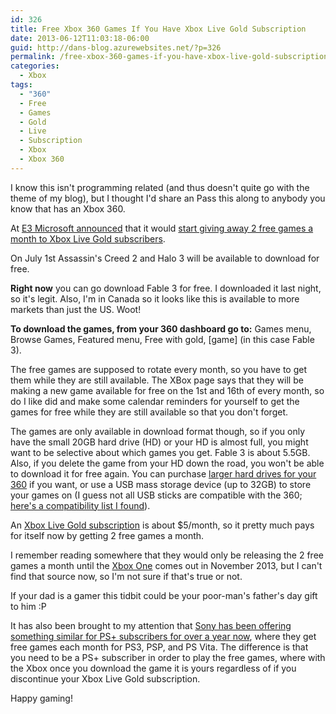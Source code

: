 ```yaml
---
id: 326
title: Free Xbox 360 Games If You Have Xbox Live Gold Subscription
date: 2013-06-12T11:03:18-06:00
guid: http://dans-blog.azurewebsites.net/?p=326
permalink: /free-xbox-360-games-if-you-have-xbox-live-gold-subscription/
categories:
  - Xbox
tags:
  - "360"
  - Free
  - Games
  - Gold
  - Live
  - Subscription
  - Xbox
  - Xbox 360
---
```


I know this isn't programming related (and thus doesn't quite go with the theme of my blog), but I thought I'd share an Pass this along to anybody you know that has an Xbox 360.

At [E3 Microsoft announced](http://www.theverge.com/2013/6/10/4413668/xbox-live-gold-free-games-promotion-e3-2013) that it would [start giving away 2 free games a month to Xbox Live Gold subscribers](http://techcrunch.com/2013/06/10/microsoft-fires-back-at-sony-with-free-game-downloads-for-xbox-live-gold-gamers/).

On July 1st Assassin's Creed 2 and Halo 3 will be available to download for free.

__Right now__ you can go download Fable 3 for free. I downloaded it last night, so it's legit. Also, I'm in Canada so it looks like this is available to more markets than just the US. Woot!

__To download the games, from your 360 dashboard go to:__ Games menu, Browse Games, Featured menu, Free with gold, \[game\] (in this case Fable 3).

The free games are supposed to rotate every month, so you have to get them while they are still available. The XBox page says that they will be making a new game available for free on the 1st and 16th of every month, so do I like did and make some calendar reminders for yourself to get the games for free while they are still available so that you don't forget.

The games are only available in download format though, so if you only have the small 20GB hard drive (HD) or your HD is almost full, you might want to be selective about which games you get. Fable 3 is about 5.5GB. Also, if you delete the game from your HD down the road, you won't be able to download it for free again. You can purchase [larger hard drives for your 360](http://en.wikipedia.org/wiki/List_of_Xbox_360_accessories#Detachable_hard_drives) if you want, or use a USB mass storage device (up to 32GB) to store your games on (I guess not all USB sticks are compatible with the 360; [here's a compatibility list I found](http://blog.yellowchilli.net/2010/04/xbox-360-usb-stick-flash-drive.html)).

An [Xbox Live Gold subscription](http://www.xbox.com/en-CA/Live?xr=shellnav) is about $5/month, so it pretty much pays for itself now by getting 2 free games a month.

I remember reading somewhere that they would only be releasing the 2 free games a month until the [Xbox One](http://en.wikipedia.org/wiki/Xbox_One) comes out in November 2013, but I can't find that source now, so I'm not sure if that's true or not.

If your dad is a gamer this tidbit could be your poor-man's father's day gift to him :P

It has also been brought to my attention that [Sony has been offering something similar for PS+ subscribers for over a year now](http://us.playstation.com/psn/playstation-plus/), where they get free games each month for PS3, PSP, and PS Vita. The difference is that you need to be a PS+ subscriber in order to play the free games, where with the Xbox once you download the game it is yours regardless of if you discontinue your Xbox Live Gold subscription.

Happy gaming!

